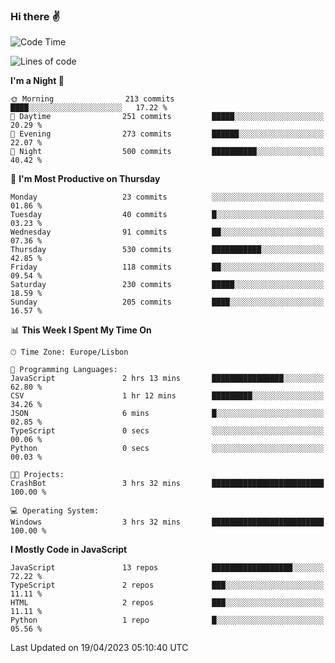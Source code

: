 ### Hi there :v:

<!--
**eusebioaddsilva/eusebioaddsilva** is a ✨ _special_ ✨ repository because its `README.md` (this file) appears on your GitHub profile.

<!--START_SECTION:waka-->
![Code Time](http://img.shields.io/badge/Code%20Time-39%20hrs%204%20mins-blue)

![Lines of code](https://img.shields.io/badge/From%20Hello%20World%20I%27ve%20Written-3.2%20million%20lines%20of%20code-blue)

**I'm a Night 🦉** 

```text
🌞 Morning                213 commits         ████░░░░░░░░░░░░░░░░░░░░░   17.22 % 
🌆 Daytime                251 commits         █████░░░░░░░░░░░░░░░░░░░░   20.29 % 
🌃 Evening                273 commits         ██████░░░░░░░░░░░░░░░░░░░   22.07 % 
🌙 Night                  500 commits         ██████████░░░░░░░░░░░░░░░   40.42 % 
```
📅 **I'm Most Productive on Thursday** 

```text
Monday                   23 commits          ░░░░░░░░░░░░░░░░░░░░░░░░░   01.86 % 
Tuesday                  40 commits          █░░░░░░░░░░░░░░░░░░░░░░░░   03.23 % 
Wednesday                91 commits          ██░░░░░░░░░░░░░░░░░░░░░░░   07.36 % 
Thursday                 530 commits         ███████████░░░░░░░░░░░░░░   42.85 % 
Friday                   118 commits         ██░░░░░░░░░░░░░░░░░░░░░░░   09.54 % 
Saturday                 230 commits         █████░░░░░░░░░░░░░░░░░░░░   18.59 % 
Sunday                   205 commits         ████░░░░░░░░░░░░░░░░░░░░░   16.57 % 
```


📊 **This Week I Spent My Time On** 

```text
🕑︎ Time Zone: Europe/Lisbon

💬 Programming Languages: 
JavaScript               2 hrs 13 mins       ████████████████░░░░░░░░░   62.80 % 
CSV                      1 hr 12 mins        █████████░░░░░░░░░░░░░░░░   34.26 % 
JSON                     6 mins              █░░░░░░░░░░░░░░░░░░░░░░░░   02.85 % 
TypeScript               0 secs              ░░░░░░░░░░░░░░░░░░░░░░░░░   00.06 % 
Python                   0 secs              ░░░░░░░░░░░░░░░░░░░░░░░░░   00.03 % 

🐱‍💻 Projects: 
CrashBot                 3 hrs 32 mins       █████████████████████████   100.00 % 

💻 Operating System: 
Windows                  3 hrs 32 mins       █████████████████████████   100.00 % 
```

**I Mostly Code in JavaScript** 

```text
JavaScript               13 repos            ██████████████████░░░░░░░   72.22 % 
TypeScript               2 repos             ███░░░░░░░░░░░░░░░░░░░░░░   11.11 % 
HTML                     2 repos             ███░░░░░░░░░░░░░░░░░░░░░░   11.11 % 
Python                   1 repo              █░░░░░░░░░░░░░░░░░░░░░░░░   05.56 % 
```




 Last Updated on 19/04/2023 05:10:40 UTC
<!--END_SECTION:waka-->
